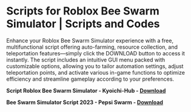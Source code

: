 <h1>Scripts for Roblox Bee Swarm Simulator | Scripts and Codes</h1>

Enhance your Roblox Bee Swarm Simulator experience with a free, multifunctional script offering auto-farming, resource collection, and teleportation features—simply click the DOWNLOAD button to access it instantly. The script includes an intuitive GUI menu packed with customizable options, allowing you to tailor automation settings, adjust teleportation points, and activate various in-game functions to optimize efficiency and streamline gameplay according to your preferences.

**Script Roblox Bee Swarm Simulator - Kyoichi-Hub - [Download](https://www.dlgram.com/public/files/api.php?shortened=Myw9E7)**


**Bee Swarm Simulator Script 2023 - Pepsi Swarm - [Download](https://www.dlgram.com/public/files/api.php?shortened=Myw9E7)**


